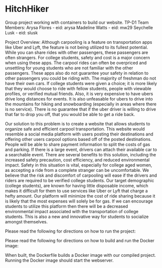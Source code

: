 # HitchHiker
Group project working with containers to build our website. 
TP-D1
Team Members:
Arysa Flores - eid: arysa
Madeline Watts - eid: mw29
Seychelle Lusk - eid: slusk 

	
Project Overview:
Although carpooling is a feature on transportation apps like Uber and Lyft, the feature is not being utilized to its fullest potential. While you can share rides with other passengers, these passengers are often strangers. For college students, safety and cost is a major concern when using these apps. The carpool rides can often be overpriced and unsettling for young students who are not familiar with the other passengers. These apps also do not guarantee your safety in relation to other passengers you could be riding with. The majority of freshman do not have their own cars. If college students were given a choice; it is more likely that they would choose to ride with fellow students, people with viewable profiles, or verified mutual friends. Also, it is very expensive to have ubers drive long distances for events. It is also unfeasable for ubers to drive into the mountains for hiking and snowboarding (especially in areas where there is no service). There is no guarantee that if the uber driver is willing to drive that far to drop you off, that you would be able to get a ride back.
	
Our solution to this problem is to create a website that allows students to organize safe and efficient carpool transportation. This website would resemble a social media platform with users posting their destinations and offering other users carpool options based off of the posted destinations. People will be able to share payment information to split the costs of gas and parking. If there is a large event, drivers can attach their available car to a searchable event. There are several benefits to this solution, including the increased safety precaution, cost efficiency, and reduced environmental impact. Safety in this situation is vital, especially for college aged women, as accepting a ride from a complete stranger can be uncomfortable. We believe that the risk and discomfort of carpooling will ease if the drivers and riders are required to be verified college students. Our target demographic (college students), are known for having little disposable income, which makes it difficult for them to use services like Uber or Lyft that charge a hefty amount. Our platform will minimize the cost of ride sharing because it is likely that the most expenses will solely be for gas. If we can encourage students to utilize this platform then there will be a decreased environmental impact associated with the transportation of college students. This is also a new and innovative way for students to socialize amongst themselves.

Please read the following for directions on how to run the project: 


Please read the following for directions on how to build and run the Docker image: 

When built, the Dockerfile builds a Docker image with our compiled project. Running the Docker image should start the webserver. 


